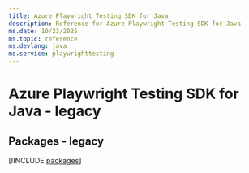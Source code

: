 ```yaml
---
title: Azure Playwright Testing SDK for Java
description: Reference for Azure Playwright Testing SDK for Java
ms.date: 10/23/2025
ms.topic: reference
ms.devlang: java
ms.service: playwrighttesting
---
```

# Azure Playwright Testing SDK for Java - legacy
## Packages - legacy
[!INCLUDE [packages](playwright-testing-index.md)]